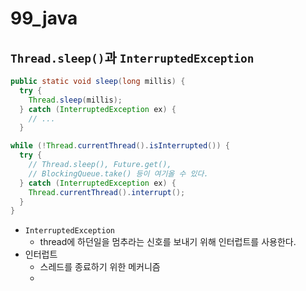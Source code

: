 # 99_java

## `Thread.sleep()`과 `InterruptedException`

```java
public static void sleep(long millis) {
  try {
    Thread.sleep(millis);
  } catch (InterruptedException ex) {
	// ...
  }
```

```java
while (!Thread.currentThread().isInterrupted()) {
  try {
    // Thread.sleep(), Future.get(),
    // BlockingQueue.take() 등이 여기올 수 있다.
  } catch (InterruptedException ex) {
    Thread.currentThread().interrupt();
  }
}
```

- `InterruptedException`
  - thread에 하던일을 멈추라는 신호를 보내기 위해 인터럽트를 사용한다.
- 인터럽트
  - 스레드를 종료하기 위한 메커니즘
  - 